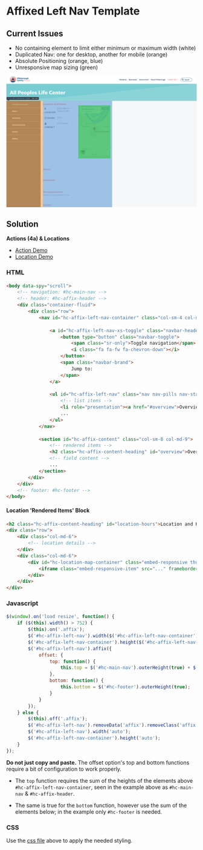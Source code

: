 # Affixed Left Nav Template

## Current Issues

* No containing element to limit either minimum or maximum width (white)
* Duplicated Nav: one for desktop, another for mobile (orange)
* Absolute Positioning (orange, blue)
* Unresponsive map sizing (green)

![Current Template](https://raw.githubusercontent.com/Commbocc/sitecore_designs/gh-pages/_layouts/Affixed%20Nav/hc-affix.png)

## Solution

__Actions (4a) & Locations__

* [Action Demo](http://commbocc.github.io/sitecore_designs/layouts/4a/)
* [Location Demo](http://commbocc.github.io/sitecore_designs/layouts/location/)

### HTML

```HTML
<body data-spy="scroll">
	<!-- navigation: #hc-main-nav -->
	<!-- header: #hc-affix-header -->
	<div class="container-fluid">
		<div class="row">
			<nav id="hc-affix-left-nav-container" class="col-sm-4 col-md-3">

				<a id="hc-affix-left-nav-xs-toggle" class="navbar-header visible-xs-block" data-toggle="collapse" data-target="#hc-affix-left-nav" aria-expanded="false">
					<button type="button" class="navbar-toggle">
						<span class="sr-only">Toggle navigation</span>
						<i class="fa fa-fw fa-chevron-down"></i>
					</button>
					<span class="navbar-brand">
						Jump to:
					</span>
				</a>

				<ul id="hc-affix-left-nav" class="nav nav-pills nav-stacked collapse navbar-collapse text-center-xs">
					<!-- list items -->
					<li role="presentation"><a href="#overview">Overview</a></li>
					...
				</ul>
			</nav>

			<section id="hc-affix-content" class="col-sm-8 col-md-9">
				<!-- rendered items -->
				<h2 class="hc-affix-content-heading" id="overview">Overview</h2>
				<!-- field content -->
				...
			</section>
		</div>
	</div>
	<!-- footer: #hc-footer -->
</body>
```

#### Location 'Rendered Items' Block

```HTML
<h2 class="hc-affix-content-heading" id="location-hours">Location and Hours</h2>
<div class="row">
	<div class="col-md-6">
		<!-- location details -->
	</div>
	<div class="col-md-6">
		<div id="hc-location-map-container" class="embed-responsive thumbnail">
			<iframe class="embed-responsive-item" src="..." frameborder="0" allowfullscreen></iframe>
		</div>
	</div>
</div>
```

### Javascript

```Javascript
$(window).on('load resize', function() {
	if ($(this).width() > 752) {
		$(this).on('.affix');
		$('#hc-affix-left-nav').width($('#hc-affix-left-nav-container').width());
		$('#hc-affix-left-nav-container').height($('#hc-affix-left-nav-container').parent().height());
		$('#hc-affix-left-nav').affix({
			offset: {
				top: function() {
					this.top = $('#hc-main-nav').outerHeight(true) + $('#hc-affix-header').outerHeight(true);
				},
				bottom: function() {
					this.bottom = $('#hc-footer').outerHeight(true);
				}
			}
		});
	} else {
		$(this).off('.affix');
		$('#hc-affix-left-nav').removeData('affix').removeClass('affix affix-top affix-bottom');
		$('#hc-affix-left-nav').width('auto');
		$('#hc-affix-left-nav-container').height('auto');
	}
});
```

__Do not just copy and paste.__ The offset option's top and bottom functions require a bit of configuration to work properly.

* The `top` function requires the sum of the heights of the elements above `#hc-affix-left-nav-container`, seen in the example above as `#hc-main-nav` & `#hc-affix-header`.

* The same is true for the `bottom` function, however use the sum of the elements below; in the example only `#hc-footer` is needed.

### CSS

Use the [css file](https://raw.githubusercontent.com/Commbocc/sitecore_designs/gh-pages/_layouts/Affixed%20Nav/hc-affix.css) above to apply the needed styling.
